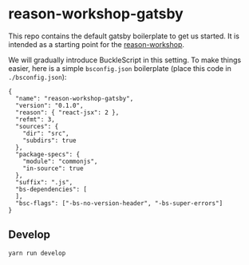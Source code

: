 # reason-workshop-gatsby

This repo contains the default gatsby boilerplate to get us started.
It is intended as a starting point for
the [reason-workshop](https://github.com/ryyppy/reason-workshop).


We will gradually introduce BuckleScript in this setting.
To make things easier, here is a simple `bsconfig.json`
boilerplate (place this code in `./bsconfig.json`):

```
{
  "name": "reason-workshop-gatsby",
  "version": "0.1.0",
  "reason": { "react-jsx": 2 },
  "refmt": 3,
  "sources": {
    "dir": "src",
    "subdirs": true
  },
  "package-specs": {
    "module": "commonjs",
    "in-source": true
  },
  "suffix": ".js",
  "bs-dependencies": [
  ],
  "bsc-flags": ["-bs-no-version-header", "-bs-super-errors"]
}
```

## Develop

```
yarn run develop
```
